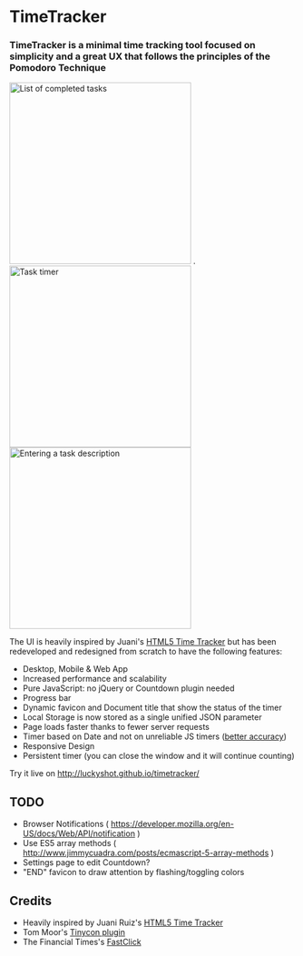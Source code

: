 TimeTracker
================

### TimeTracker is a minimal time tracking tool focused on simplicity and a great UX that follows the principles of the Pomodoro Technique

<img src="https://cloud.githubusercontent.com/assets/141241/3752283/4ad38e2c-1806-11e4-8f09-ddb2e9cdf47d.png" alt="List of completed tasks" width="320px"> .
<img src="https://cloud.githubusercontent.com/assets/141241/3752282/486f7bdc-1806-11e4-9f2a-e0d95e692c21.png" alt="Task timer" width="320px">
<img src="https://cloud.githubusercontent.com/assets/141241/3771174/bb1bc9c8-18f2-11e4-9afc-9070de7d4633.png" alt="Entering a task description" width="320px">

The UI is heavily inspired by Juani's <a href="https://github.com/heyimjuani/html5timetracker">HTML5 Time Tracker</a> but has been redeveloped and redesigned from scratch to have the following features:

- Desktop, Mobile & Web App
- Increased performance and scalability
- Pure JavaScript: no jQuery or Countdown plugin needed
- Progress bar
- Dynamic favicon and Document title that show the status of the timer
- Local Storage is now stored as a single unified JSON parameter
- Page loads faster thanks to fewer server requests
- Timer based on Date and not on unreliable JS timers (<a href="http://stackoverflow.com/a/6347336/217180">better accuracy</a>)
- Responsive Design
- Persistent timer (you can close the window and it will continue counting)

Try it live on http://luckyshot.github.io/timetracker/

TODO
----------------

- Browser Notifications ( https://developer.mozilla.org/en-US/docs/Web/API/notification )
- Use ES5 array methods ( http://www.jimmycuadra.com/posts/ecmascript-5-array-methods )
- Settings page to edit Countdown?
- "END" favicon to draw attention by flashing/toggling colors



Credits
----------------

- Heavily inspired by Juani Ruiz's <a href="https://github.com/heyimjuani/html5timetracker">HTML5 Time Tracker</a>
- Tom Moor's <a href="https://github.com/tommoor/tinycon">Tinycon plugin</a>
- The Financial Times's <a href="https://github.com/ftlabs/fastclick">FastClick</a>

